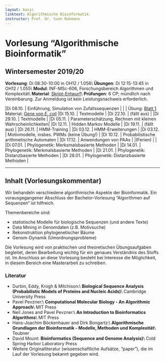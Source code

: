 ```yaml
---
layout: basic
linktext: Algorithmische Bioinformatik
instructor: Prof. Dr. Sven Rahmann
---
```


# Vorlesung “Algorithmische Bioinformatik”

## Wintersemester 2019/20

**Vorlesung**: Di 08:30-10:00 in OH12 / 1.056\\
**Übungen**:   Di 12:15-13:45 in OH12 / 1.055\\
**Modul**:     INF-MSc-606, Forschungsbereich Algorithmen und Komplexität\\
**Material**:  [Skript-Entwurf](abi19/skript.pdf)\\
**Prüfungen**: 6 CP; mündlich nach Vereinbarung. Zur Anmeldung ist kein Leistungsnachweis erforderlich.

|Di 08.10. | Einführung, Simulation von Zufallssequenzen |
|          | Übung: [Blatt 1](abi19/blatt01.pdf). Material: [Gene von *E. coli*](abi19/ecoli_K12_MG1655_genes.fa)
|Di 15.10. |  Textmodelle |
|Di 22.10. |  (fällt aus) |
|Di 29.10. |  Textmodelle |
|Di 05.11. |  Parameterschätzung, Rechnen mit kleinen Wahrscheinlichkeiten|
|Di 12.11. |  Hidden Markov Modelle |
|Di 19.11. |  (fällt aus) |
|Di 26.11. |  HMM-Training |
|Di 03.12. |  HMM-Erweiterungen |
|Di 03.12. |  Motivmodelle, insbes. PWMs (keine Übung!) |
|Di 10.12. |  Probabilistische arithmetische Automaten |
|Di 17.12. |  Anwendungen von PAAs |
|(Ferien)  |  |
|Di 07.01. |  Phylogenetik: Merksmalsbasierte Methoden |
|Di 14.01. |  Phylogenetik: Merkmalsbasierte Methoden |
|Di 21.01. |  Phylogenetik: Distanzbasierte Methoden |
|Di 28.01. |  Phylogenetik: Distanzbasierte Methoden |


---

## Inhalt (Vorlesungskommentar)

Wir behandeln verschiedene algorithmische Aspekte der Bioinformatik.
Ein vorausgegangener Abschluss der Bachelor-Vorlesung “Algorithmen auf Sequenzen“ ist hilfreich.

Themenbereiche sind:

*    statistische Modelle für biologische Sequenzen (und andere Texte)
*    Data Mining in Genomdaten (z.B. Motivsuche)
*    Rekonstruktion phylogenetischer Bäume
*    Genom-Dynamik (Umordnungsprobleme)

Die Vorlesung wird von praktischen und theoretischen Übungsaufgaben begleitet, deren Bearbeitung wichtig für ein genaues Verständnis des Stoffs ist.
Im Anschluss an diese Vorlesung besteht bei Interesse die Möglichkeit, in diesem Bereich eine Masterarbeit zu schreiben.

### Literatur

* Durbin, Eddy, Krogh & Mitchison:\\
  **Biological Sequence Analysis (Probabilistic Models of Proteins and Nucleic Acids)**\\
  Cambridge University Press
* Pavel Pevzner:\\
  **Computational Molecular Biology - An Algorithmic Approach**\\
  MIT Press
* Neil Jones and Pavel Pevzner:\\
  **An Introduction to Bioinformatics Algorithms**\\
   MIT Press
* Hans-Joachim Böckenhauer and Dirk Bongartz:\\
  **Algorithmische Grundlagen der Bioinformatik - Modelle, Methoden und Komplexität**\\
  Teubner
* David Mount:
  **Bioinformatics (Sequence and Genome Analysis)**\\
  Cold Spring Harbor Laboratory Press
* Weitere Originalliteratur (wissenschaftliche Aufsätze, “paper”), die im Lauf der Vorlesung bekannt gegeben wird.
